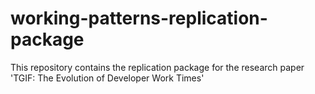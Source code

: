 # working-patterns-replication-package
This repository contains the replication package for the research paper 'TGIF: The Evolution of Developer Work Times'
